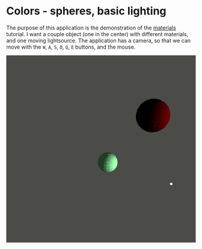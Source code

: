 # Colors - spheres, basic lighting

The purpose of this application is the demonstration of the [materials](https://learnopengl.com/Lighting/Materials) tutorial. I want a couple object (one in the center) with different materials, and one moving lightsource. The application has a camera, so that we can move with the `W`, `A`, `S`, `D`, `Q`, `E` buttons, and the mouse.

![Sample gif](./sample/sample.gif)
